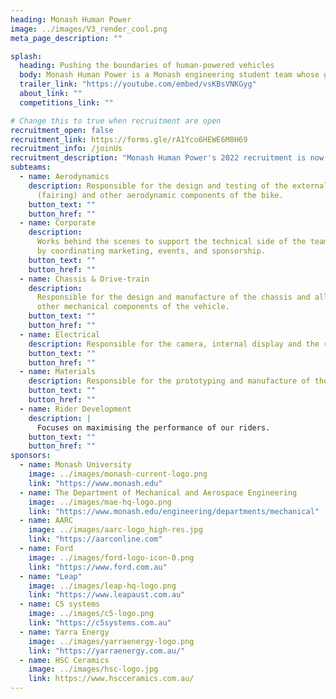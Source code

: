```yaml
---
heading: Monash Human Power
image: ../images/V3_render_cool.png
meta_page_description: ""

splash:
  heading: Pushing the boundaries of human-powered vehicles
  body: Monash Human Power is a Monash engineering student team whose goal is to produce the fastest human powered vehicle in the world.
  trailer_link: "https://youtube.com/embed/vsKBsVNKGyg"
  about_link: ""
  competitions_link: ""

# Change this to true when recruitment are open
recruitment_open: false
recruitment_link: https://forms.gle/rA1Yco6HEWE6M8H69
recruitment_info: /joinUs
recruitment_description: "Monash Human Power's 2022 recruitment is now open! Come join our team as we aim to build the fastest bike in Australia."
subteams:
  - name: Aerodynamics
    description: Responsible for the design and testing of the external shell
      (fairing) and other aerodynamic components of the bike.
    button_text: ""
    button_href: ""
  - name: Corporate
    description:
      Works behind the scenes to support the technical side of the team
      by coordinating marketing, events, and sponsorship.
    button_text: ""
    button_href: ""
  - name: Chassis & Drive-train
    description:
      Responsible for the design and manufacture of the chassis and all
      other mechanical components of the vehicle.
    button_text: ""
    button_href: ""
  - name: Electrical
    description: Responsible for the camera, internal display and the recording of data.
    button_text: ""
    button_href: ""
  - name: Materials
    description: Responsible for the prototyping and manufacture of the fairing.
    button_text: ""
    button_href: ""
  - name: Rider Development
    description: |
      Focuses on maximising the performance of our riders.
    button_text: ""
    button_href: ""
sponsors:
  - name: Monash University
    image: ../images/monash-current-logo.png
    link: "https://www.monash.edu"
  - name: The Department of Mechanical and Aerospace Engineering
    image: ../images/mae-hq-logo.png
    link: "https://www.monash.edu/engineering/departments/mechanical"
  - name: AARC
    image: ../images/aarc-logo_high-res.jpg
    link: "https://aarconline.com"
  - name: Ford
    image: ../images/ford-logo-icon-0.png
    link: "https://www.ford.com.au"
  - name: "Leap"
    image: ../images/leap-hq-logo.png
    link: "https://www.leapaust.com.au"
  - name: C5 systems
    image: ../images/c5-logo.png
    link: "https://c5systems.com.au"
  - name: Yarra Energy
    image: ../images/yarraenergy-logo.png
    link: "https://yarraenergy.com.au/"
  - name: HSC Ceramics
    image: ../images/hsc-logo.jpg
    link: https://www.hscceramics.com.au/
---
```

